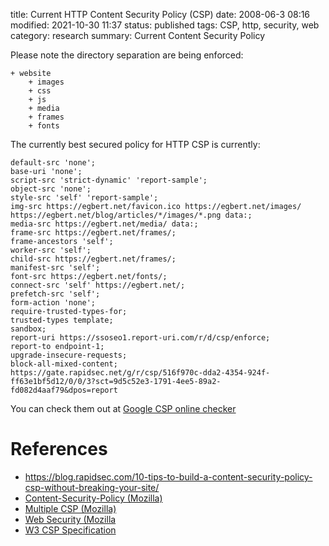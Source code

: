 title: Current HTTP Content Security Policy (CSP)
date: 2008-06-3 08:16
modified: 2021-10-30 11:37
status: published
tags: CSP, http, security, web
category: research
summary: Current Content Security Policy


Please note the directory separation are being enforced:
```
+ website
    + images
    + css
    + js
    + media
    + frames
    + fonts
```

The currently best secured policy for HTTP CSP is currently:
```nginx
default-src 'none';
base-uri 'none';
script-src 'strict-dynamic' 'report-sample';
object-src 'none';
style-src 'self' 'report-sample';
img-src https://egbert.net/favicon.ico https://egbert.net/images/ https://egbert.net/blog/articles/*/images/*.png data:;
media-src https://egbert.net/media/ data:;
frame-src https://egbert.net/frames/;
frame-ancestors 'self';
worker-src 'self';
child-src https://egbert.net/frames/;
manifest-src 'self';
font-src https://egbert.net/fonts/;
connect-src 'self' https://egbert.net/;
prefetch-src 'self';
form-action 'none';
require-trusted-types-for;
trusted-types template;
sandbox;
report-uri https://ssoseo1.report-uri.com/r/d/csp/enforce;
report-to endpoint-1;
upgrade-insecure-requests;
block-all-mixed-content;
https://gate.rapidsec.net/g/r/csp/516f970c-dda2-4354-924f-ff63e1bf5d12/0/0/3?sct=9d5c52e3-1791-4ee5-89a2-fd082d4aaf79&dpos=report
```

You can check them out at [Google CSP online checker](https://csp-evaluator.withgoogle.com/?csp=https://egbert.net)

References
==========
* https://blog.rapidsec.com/10-tips-to-build-a-content-security-policy-csp-without-breaking-your-site/
* [Content-Security-Policy (Mozilla)](https://developer.mozilla.org/en-US/docs/Web/HTTP/Headers/Content-Security-Policy)
* [Multiple CSP (Mozilla)](https://developer.mozilla.org/en-US/docs/Web/HTTP/Headers/Content-Security-Policy?utm_source=mozilla&utm_medium=devtools-netmonitor&utm_campaign=default#Multiple_content_security_policies)
* [Web Security (Mozilla](https://infosec.mozilla.org/guidelines/web_security#Examples_5)
* [W3 CSP Specification](https://www.w3.org/TR/CSP2/#directive-frame-src)
